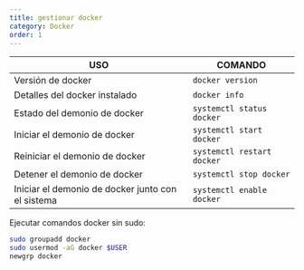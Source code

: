 ```yaml
---
title: gestionar docker
category: Docker
order: 1
---
```


| USO | COMANDO |
|---|---|
| Versión de docker | ```docker version``` |
| Detalles del docker instalado | ```docker info``` |
| Estado del demonio de docker | ```systemctl status docker``` |
| Iniciar el demonio de docker | ```systemctl start docker``` |
| Reiniciar el demonio de docker | ```systemctl restart docker``` |
| Detener el demonio de docker | ```systemctl stop docker```|
| Iniciar el demonio de docker junto con el sistema | ```systemctl enable docker``` |


Ejecutar comandos docker sin sudo:
```bash
sudo groupadd docker
sudo usermod -aG docker $USER
newgrp docker
```
